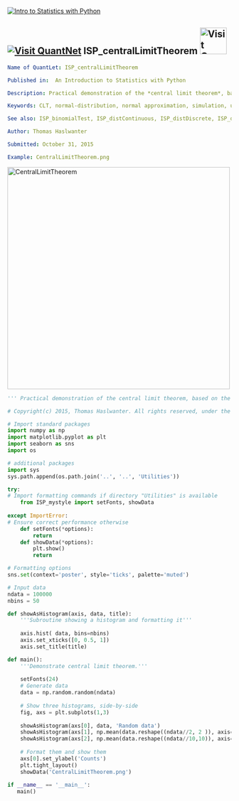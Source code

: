 [<img src="../../../../pictures/quantletLogo_FH.png" alt="Intro to Statistics with Python">](https://github.com/thomas-haslwanter/statsintro_python)

## [<img src="../../../../pictures/qloqo.png" alt="Visit QuantNet">](http://quantlet.de/) **ISP_centralLimitTheorem** [<img src="../../../../pictures/QN2.png" width="60" alt="Visit QuantNet 2.0">](http://quantlet.de/d3/ia)


```yaml
Name of QuantLet: ISP_centralLimitTheorem

Published in:  An Introduction to Statistics with Python

Description: Practical demonstration of the *central limit theorem*, based on the uniform distribution

Keywords: CLT, normal-distribution, normal approximation, simulation, uniform, distribution

See also: ISP_binomialTest, ISP_distContinuous, ISP_distDiscrete, ISP_distNormal

Author: Thomas Haslwanter

Submitted: October 31, 2015

Example: CentralLimitTheorem.png

```


<img src="CentralLimitTheorem.png" alt="CentralLimitTheorem" width="500"/>


```py
''' Practical demonstration of the central limit theorem, based on the uniform distribution '''

# Copyright(c) 2015, Thomas Haslwanter. All rights reserved, under the CC BY-SA 4.0 International License

# Import standard packages
import numpy as np
import matplotlib.pyplot as plt
import seaborn as sns
import os

# additional packages
import sys
sys.path.append(os.path.join('..', '..', 'Utilities'))

try:
# Import formatting commands if directory "Utilities" is available
    from ISP_mystyle import setFonts, showData 
    
except ImportError:
# Ensure correct performance otherwise
    def setFonts(*options):
        return
    def showData(*options):
        plt.show()
        return

# Formatting options
sns.set(context='poster', style='ticks', palette='muted')

# Input data
ndata = 100000
nbins = 50

def showAsHistogram(axis, data, title):
    '''Subroutine showing a histogram and formatting it'''
    
    axis.hist( data, bins=nbins)
    axis.set_xticks([0, 0.5, 1])
    axis.set_title(title)

def main():
    '''Demonstrate central limit theorem.'''
    
    setFonts(24)
    # Generate data
    data = np.random.random(ndata)
    
    # Show three histograms, side-by-side
    fig, axs = plt.subplots(1,3)
    
    showAsHistogram(axs[0], data, 'Random data')
    showAsHistogram(axs[1], np.mean(data.reshape((ndata//2, 2 )), axis=1), 'Average over 2')
    showAsHistogram(axs[2], np.mean(data.reshape((ndata//10,10)), axis=1), 'Average over 10')
    
    # Format them and show them
    axs[0].set_ylabel('Counts')
    plt.tight_layout()
    showData('CentralLimitTheorem.png')
    
if __name__ == '__main__':
   main() 
